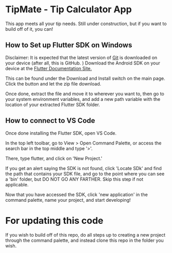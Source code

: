 # TipMate - Tip Calculator App

This app meets all your tip needs. Still under construction, but if you want to build off of it, you can!

## How to Set up Flutter SDK on Windows 

Disclaimer: It is expected that the latest version of [Git](https://git-scm.com/downloads) is downloaded on your device (after all, this is GitHub.
)
Download the Android SDK on your device at the [Flutter Documentation Site.](https://docs.flutter.dev/get-started/install/windows/mobile#configure-a-text-editor-or-ide)

This can be found under the Download and Install switch on the main page. Click the button and let the zip file download.

Once done, extract the file and move it to wherever you want to, then go to your system environment variables, and add
a new path variable with the location of your extracted Flutter SDK folder.

## How to connect to VS Code

Once done installing the Flutter SDK, open VS Code.

In the top left toolbar, go to View > Open Command Palette, or access the search bar in the top middle and type '>'.

There, type flutter, and click on 'New Project.'

If you get an alert saying the SDK is not found, click 'Locate SDk' and find the path that contains your SDK file, and go to the point where you can see a 'bin' folder, but DO NOT GO ANY FARTHER. Skip this step if not applicable.

Now that you have accessed the SDK, click 'new application' in the command palette, name your project, and start developing! 

# For updating this code

If you wish to build off of this repo, do all steps up to creating a new project through the command palette, and instead clone this repo in the folder you wish.

